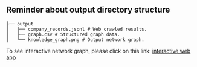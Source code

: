 ## Reminder about output directory structure
```
├── output
│   ├── company_records.jsonl # Web crawled results.
│   ├── graph.csv # Structured graph data.
│   └── knowledge_graph.png # Output network graph.
```
To see interactive network graph, please click on this link: [interactive web app](https://hamsburger.github.io/Sayari_Data_Task/index.html)